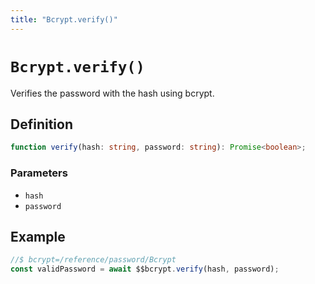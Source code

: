 ```yaml
---
title: "Bcrypt.verify()"
---
```


# `Bcrypt.verify()`

Verifies the password with the hash using bcrypt.

## Definition

```ts
function verify(hash: string, password: string): Promise<boolean>;
```

### Parameters

- `hash`
- `password`

## Example

```ts
//$ bcrypt=/reference/password/Bcrypt
const validPassword = await $$bcrypt.verify(hash, password);
```
